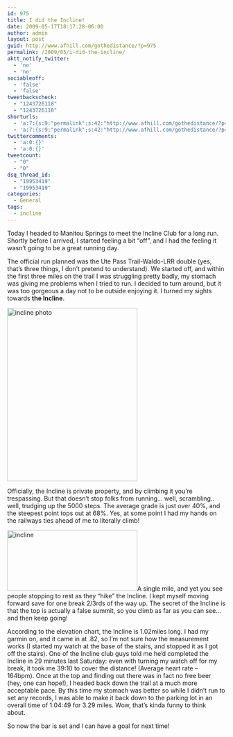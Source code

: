 ```yaml
---
id: 975
title: I did the Incline!
date: 2009-05-17T18:17:28-06:00
author: admin
layout: post
guid: http://www.afhill.com/gothedistance/?p=975
permalink: /2009/05/i-did-the-incline/
aktt_notify_twitter:
  - 'no'
  - 'no'
sociableoff:
  - 'false'
  - 'false'
tweetbackscheck:
  - "1243726118"
  - "1243726118"
shorturls:
  - 'a:7:{s:9:"permalink";s:42:"http://www.afhill.com/gothedistance/?p=975";s:7:"tinyurl";s:25:"http://tinyurl.com/oe76j2";s:4:"isgd";s:17:"http://is.gd/ANVo";s:5:"bitly";s:19:"http://bit.ly/JbYod";s:5:"snipr";s:22:"http://snipr.com/i87w5";s:5:"snurl";s:22:"http://snurl.com/i87w5";s:7:"snipurl";s:24:"http://snipurl.com/i87w5";}'
  - 'a:7:{s:9:"permalink";s:42:"http://www.afhill.com/gothedistance/?p=975";s:7:"tinyurl";s:25:"http://tinyurl.com/oe76j2";s:4:"isgd";s:17:"http://is.gd/ANVo";s:5:"bitly";s:19:"http://bit.ly/JbYod";s:5:"snipr";s:22:"http://snipr.com/i87w5";s:5:"snurl";s:22:"http://snurl.com/i87w5";s:7:"snipurl";s:24:"http://snipurl.com/i87w5";}'
twittercomments:
  - 'a:0:{}'
  - 'a:0:{}'
tweetcount:
  - "0"
  - "0"
dsq_thread_id:
  - "19953419"
  - "19953419"
categories:
  - General
tags:
  - incline
---
```

Today I headed to Manitou Springs to meet the Incline Club for a long run. Shortly before I arrived, I started feeling a bit &#8220;off&#8221;, and I had the feeling it wasn&#8217;t going to be a great running day. 

The official run planned was the Ute Pass Trail-Waldo-LRR double (yes, that&#8217;s three things, I don&#8217;t pretend to understand). We started off, and within the first three miles on the trail I was struggling pretty badly, my stomach was giving me problems when I tried to run. I decided to turn around, but it was too gorgeous a day not to be outside enjoying it. I turned my sights towards **the Incline**.

<img src="http://www.afhill.com/gothedistance/wp-content/uploads/2009/05/inclinephoto.jpg" alt="incline photo" title="incline photo" width="300" height="400" class="aligncenter size-full wp-image-976" /> 

Officially, the Incline is private property, and by climbing it you&#8217;re trespassing. But that doesn&#8217;t stop folks from running&#8230; well, scrambling.. well, trudging up the 5000 steps. The average grade is just over 40%, and the steepest point tops out at 68%. Yes, at some point I had my hands on the railways ties ahead of me to literally climb! 

[<img src="http://www.afhill.com/gothedistance/wp-content/uploads/2009/05/p_incline1-300x140.gif" alt="incline" title="incline" width="300" height="140" class="alignright size-medium wp-image-952" />](http://www.afhill.com/gothedistance/wp-content/uploads/2009/05/p_incline1.gif)A single mile, and yet you see people stopping to rest as they &#8220;hike&#8221; the Incline. I kept myself moving forward save for one break 2/3rds of the way up. The secret of the Incline is that the top is actually a false summit, so you climb as far as you can see&#8230;and then keep going! 

According to the elevation chart, the Incline is 1.02miles long. I had my garmin on, and it came in at .82, so I&#8217;m not sure how the measurement works (I started my watch at the base of the stairs, and stopped it as I got off the stairs). One of the Incline club guys told me he&#8217;d completed the Incline in 29 minutes last Saturday: even with turning my watch off for my break, it took me 39:10 to cover the distance! (Average heart rate &#8211; 164bpm). Once at the top and finding out there was in fact no free beer (hey, one can hope!), I headed back down the trail at a much more acceptable pace. By this time my stomach was better so while I didn&#8217;t run to set any records, I was able to make it back down to the parking lot in an overall time of 1:04:49 for 3.29 miles. Wow, that&#8217;s kinda funny to think about. 

So now the bar is set and I can have a goal for next time!